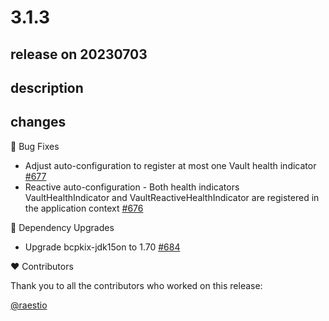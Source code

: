 # 3.1.3

## release on 20230703

## description

## changes

🐞 Bug Fixes

* Adjust auto-configuration to register at most one Vault health indicator <a href="https://github.com/spring-cloud/spring-cloud-vault/pull/677" data-hovercard-type="pull_request" data-hovercard-url="/spring-cloud/spring-cloud-vault/pull/677/hovercard">#677</a>
* Reactive auto-configuration - Both health indicators VaultHealthIndicator and VaultReactiveHealthIndicator are registered in the application context <a href="https://github.com/spring-cloud/spring-cloud-vault/issues/676" data-hovercard-type="issue" data-hovercard-url="/spring-cloud/spring-cloud-vault/issues/676/hovercard">#676</a>

🔨 Dependency Upgrades

* Upgrade bcpkix-jdk15on to 1.70 <a href="https://github.com/spring-cloud/spring-cloud-vault/issues/684" data-hovercard-type="issue" data-hovercard-url="/spring-cloud/spring-cloud-vault/issues/684/hovercard">#684</a>

❤️ Contributors

Thank you to all the contributors who worked on this release:

<a class="user-mention notranslate" data-hovercard-type="user" data-hovercard-url="/users/raestio/hovercard" data-octo-click="hovercard-link-click" data-octo-dimensions="link_type:self" href="https://github.com/raestio">@raestio</a>

